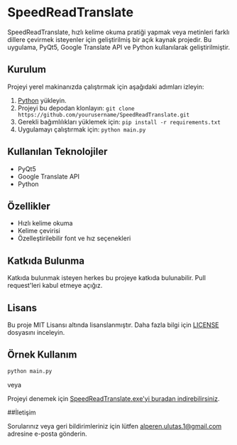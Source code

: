 # SpeedReadTranslate

SpeedReadTranslate, hızlı kelime okuma pratiği yapmak veya metinleri farklı dillere çevirmek isteyenler için geliştirilmiş bir açık kaynak projedir. Bu uygulama, PyQt5, Google Translate API ve Python kullanılarak geliştirilmiştir.

## Kurulum

Projeyi yerel makinanızda çalıştırmak için aşağıdaki adımları izleyin:

1. [Python](https://www.python.org/downloads/) yükleyin.
2. Projeyi bu depodan klonlayın: `git clone https://github.com/yourusername/SpeedReadTranslate.git`
3. Gerekli bağımlılıkları yüklemek için: `pip install -r requirements.txt`
4. Uygulamayı çalıştırmak için: `python main.py`

## Kullanılan Teknolojiler

- PyQt5
- Google Translate API
- Python

## Özellikler

- Hızlı kelime okuma
- Kelime çevirisi
- Özelleştirilebilir font ve hız seçenekleri

## Katkıda Bulunma

Katkıda bulunmak isteyen herkes bu projeye katkıda bulunabilir. Pull request'leri kabul etmeye açığız.

## Lisans

Bu proje MIT Lisansı altında lisanslanmıştır. Daha fazla bilgi için [LICENSE](LICENSE) dosyasını inceleyin.

## Örnek Kullanım

```python
python main.py

```
veya

Projeyi denemek için [SpeedReadTranslate.exe'yi buradan indirebilirsiniz](https://drive.google.com/file/d/1jaVx60XBbhox6nv7SSGkwiVseNUQLwPT/view?usp=drive_link).

##İletişim

Sorularınız veya geri bildirimleriniz için lütfen alperen.ulutas.1@gmail.com adresine e-posta gönderin.



